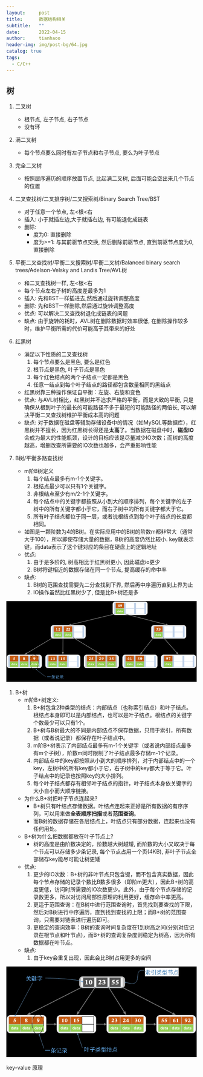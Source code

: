 ```yaml
---
layout:     post
title:      数据结构相关
subtitle:   ""
date:       2022-04-15
author:     tianhaoo
header-img: img/post-bg/64.jpg
catalog: true
tags:
  - C/C++
---
```



## 树

1. 二叉树
   * 根节点, 左子节点, 右子节点
   * 没有环
2. 满二叉树
   * 每个节点要么同时有左子节点和右子节点, 要么为叶子节点
3. 完全二叉树
   * 按照层序遍历的顺序放置节点, 比起满二叉树, 后面可能会空出来几个节点的位置
4. 二叉查找树/二叉排序树/二叉搜索树/Binary Search Tree/BST
   * 对于任意一个节点, 左<根<右
   * 插入: 小于就插左边,大于就插右边, 有可能退化成链表
   * 删除: 
     * 度为0: 直接删除
     * 度为>=1: 与其前驱节点交换, 然后删除前驱节点, 直到前驱节点度为0, 直接删除
5. 平衡二叉查找树/平衡二叉搜索树/平衡二叉树/Balanced binary search trees/Adelson-Velsky and Landis Tree/AVL树
   * 和二叉查找树一样, 左<根<右
   * 每个节点左右子树的高度差最多为1
   * 插入: 先和BST一样插进去,然后通过旋转调整高度
   * 删除: 先和BST一样删除,然后通过旋转调整高度
   * 优点: 可以解决二叉查找树退化成链表的问题
   * 缺点: 由于旋转的耗时，AVL树在删除数据时效率很低, 在删除操作较多时，维护平衡所需的代价可能高于其带来的好处
6. 红黑树
   * 满足以下性质的二叉查找树
      1. 每个节点要么是黑色, 要么是红色
      2. 根节点是黑色, 叶子节点是黑色
      3. 每个红色结点的两个子结点一定都是黑色
      4. 任意一结点到每个叶子结点的路径都包含数量相同的黑结点
   * 红黑树靠三种操作保证自平衡：左旋、右旋和变色
   * 优点: 与AVL树相比，红黑树并不追求严格的平衡，而是大致的平衡, 只是确保从根到叶子的最长的可能路径不多于最短的可能路径的两倍长, 可以解决平衡二叉查找树维护平衡成本高的问题
   * 缺点: 对于数据在磁盘等辅助存储设备中的情况（如MySQL等数据库），红黑树并不擅长，因为红黑树长得还是**太高**了。当数据在磁盘中时，**磁盘IO**会成为最大的性能瓶颈，设计的目标应该是尽量减少IO次数；而树的高度越高，增删改查所需要的IO次数也越多，会严重影响性能

7. B树/平衡多路查找树
   * m阶B树定义
     1. 每个结点最多有m-1个关键字。
     2. 根结点最少可以只有1个关键字。
     3. 非根结点至少有m/2-1个关键字。
     4. 每个结点中的关键字都按照从小到大的顺序排列，每个关键字的左子树中的所有关键字都小于它，而右子树中的所有关键字都大于它。
     5. 所有叶子结点都位于同一层，或者说根结点到每个叶子结点的长度都相同。
   * 如图是一颗阶数为4的B树。在实际应用中的B树的阶数m都非常大（通常大于100），所以即使存储大量的数据，B树的高度仍然比较小. key就表示键，而data表示了这个键对应的条目在硬盘上的逻辑地址
   * 优点: 
     1. 由于是多阶的, 树高相比于红黑树更小, 因此磁盘io更少
     2. B树将键相近的数据存储在同一个节点, 提高缓存的命中率
   * 缺点:
     1. B树的范围查找需要先二分查找到下界, 然后再中序遍历直到上界为止
     2. IO操作虽然比红黑树少了, 但是比B+树还是多

![](/img/2022-10-10-09-58-31.png)

1. B+树
   * m阶B+树定义: 
     1. B+树包含2种类型的结点：内部结点（也称索引结点）和叶子结点。根结点本身即可以是内部结点，也可以是叶子结点。根结点的关键字个数最少可以只有1个。
     2. B+树与B树最大的不同是内部结点不保存数据，只用于索引，所有数据（或者说记录）都保存在叶子结点中。
     3. m阶B+树表示了内部结点最多有m-1个关键字（或者说内部结点最多有m个子树），阶数m同时限制了叶子结点最多存储m-1个记录。
     4. 内部结点中的key都按照从小到大的顺序排列，对于内部结点中的一个key，左树中的所有key都小于它，右子树中的key都大于等于它。叶子结点中的记录也按照key的大小排列。
     5. 每个叶子结点都存有相邻叶子结点的指针，叶子结点本身依关键字的大小自小而大顺序链接。
   * 为什么B+树把叶子节点连起来? 
      * B+树只有叶结点存储数据。叶结点连起来正好是所有数据的有序序列，可以用来做**全表顺序扫描**或者**范围查询**。
      * 而B树的数据存储在各层结点上，叶结点只有部分数据，连起来也没有任何用处。 
   * B+树为什么把数据都放在叶子节点上?
      * 树的高度是由阶数决定的，阶数越大树越矮, 而阶数的大小又取决于每个节点可以存储多少条记录, 每个节点占用一个页(4KB), 非叶子节点全部储存key能尽可能让树更矮
   * 优点:
     1. 更少的IO次数：B+树的非叶节点只包含键，而不包含真实数据，因此每个节点存储的记录个数比B数多很多（即阶m更大），因此B+树的高度更低，访问时所需要的IO次数更少。此外，由于每个节点存储的记录数更多，所以对访问局部性原理的利用更好，缓存命中率更高。
     2. 更适于范围查询：在B树中进行范围查询时，首先找到要查找的下限，然后对B树进行中序遍历，直到找到查找的上限；而B+树的范围查询，只需要对链表进行遍历即可。
     3. 更稳定的查询效率：B树的查询时间复杂度在1到树高之间(分别对应记录在根节点和叶节点)，而B+树的查询复杂度则稳定为树高，因为所有数据都在叶节点。
   * 缺点:
     1. 由于key会重复出现，因此会比B树占用更多的空间


![](/img/2022-10-10-11-08-16.png)







key-value 原理

